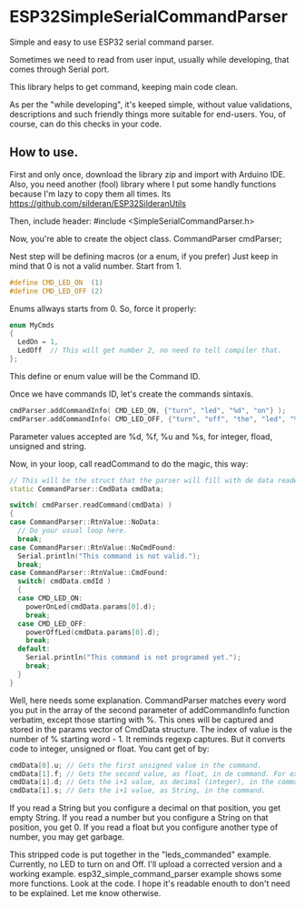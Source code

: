 # ESP32SimpleSerialCommandParser
Simple and easy to use ESP32 serial command parser.

Sometimes we need to read from user input, usually while developing, that comes through Serial port.

This library helps to get command, keeping main code clean.

As per the "while developing", it's keeped simple, without value validations, descriptions and such friendly things more suitable for end-users. You, of course, can do this checks in your code.

## How to use.
First and only once, download the library zip and import with Arduino IDE.
Also, you need another (fool) library where I put some handly functions because I'm lazy to copy them all times. Its https://github.com/silderan/ESP32SilderanUtils

Then, include header:
#include <SimpleSerialCommandParser.h>

Now, you're able to create the object class.
CommandParser cmdParser;

Nest step will be defining macros (or a enum, if you prefer)
Just keep in mind that 0 is not a valid number. Start from 1.
```cpp
#define CMD_LED_ON  (1)
#define CMD_LED_OFF (2)
```

Enums allways starts from 0. So, force it properly:
```cpp
enum MyCmds
{
  LedOn = 1,
  LedOff  // This will get number 2, no need to tell compiler that.
};
```
This define or enum value will be the Command ID.

Once we have commands ID, let's create the commands sintaxis.
```cpp
cmdParser.addCommandInfo( CMD_LED_ON, {"turn", "led", "%d", "on"} );
cmdParser.addCommandInfo( CMD_LED_OFF, {"turn", "off", "the", "led", "%d"} );
```
Parameter values accepted are %d, %f, %u and %s, for integer, fload, unsigned and string.

Now, in your loop, call readCommand to do the magic, this way:
```cpp
// This will be the struct that the parser will fill with de data readed. It's not necessary to be static.
static CommandParser::CmdData cmdData;

switch( cmdParser.readCommand(cmdData) )
{
case CommandParser::RtnValue::NoData:
  // Do your usual loop here.
  break;
case CommandParser::RtnValue::NoCmdFound:
  Serial.println("This command is not valid.");
  break;
case CommandParser::RtnValue::CmdFound:
  switch( cmdData.cmdId )
  {
  case CMD_LED_ON:
    powerOnLed(cmdData.params[0].d);
    break;
  case CMD_LED_OFF:
    powerOffLed(cmdData.params[0].d);
    break;
  default:
    Serial.println("This command is not programed yet.");
    break;
  }
}
```
Well, here needs some explanation.
CommandParser matches every word you put in the array of the second parameter of addCommandInfo function verbatim, except those starting with %. This ones will be captured and stored in the params vector of CmdData structure. The index of value is the number of % starting word - 1. It reminds regexp captures. But it converts code to integer, unsigned or float. You cant get of by:
```cpp
cmdData[0].u; // Gets the first unsigned value in the command.
cmdData[1].f; // Gets the second value, as float, in de command. For example, in a command like "set gain of potentioneter %d %f"
cmdData[i].d; // Gets the i+1 value, as decimal (integer), in the command.
cmdData[i].s; // Gets the i+1 value, as String, in the command.
```
If you read a String but you configure a decimal on that position, you get empty String.
If you read a number but you configure a String on that position, you get 0.
If you read a float but you configure another type of number, you may get garbage.

This stripped code is put together in the "leds_commanded" example. Currently, no LED to turn on and Off. I'll upload a corrected version and a working example.
esp32_simple_command_parser example shows some more functions. Look at the code. I hope it's readable enouth to don't need to be explained. Let me know otherwise.
